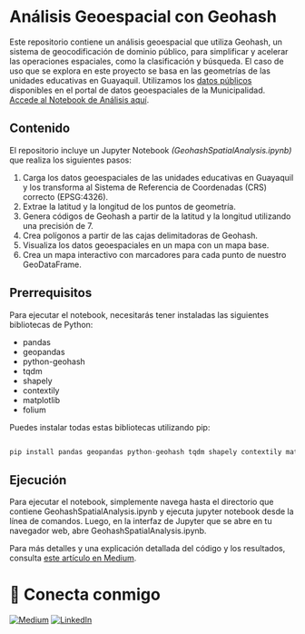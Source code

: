 # Análisis Geoespacial con Geohash

Este repositorio contiene un análisis geoespacial que utiliza Geohash, un sistema de geocodificación de dominio público, para simplificar y acelerar las operaciones espaciales, como la clasificación y búsqueda. El caso de uso que se explora en este proyecto se basa en las geometrías de las unidades educativas en Guayaquil. Utilizamos los [datos públicos](https://geoportal-guayaquil.opendata.arcgis.com/datasets/219588488dca4a40be9bf9afae22cb82_0/explore?location=-2.198659%2C-79.881801%2C14.92) disponibles en el portal de datos geoespaciales de la Municipalidad. [Accede al Notebook de Análisis aquí](./Geohash_Instituciones_Educativas_Guayaquil.ipynb).

## Contenido
El repositorio incluye un Jupyter Notebook *(GeohashSpatialAnalysis.ipynb)* que realiza los siguientes pasos:

1. Carga los datos geoespaciales de las unidades educativas en Guayaquil y los transforma al Sistema de Referencia de Coordenadas (CRS) correcto (EPSG:4326).
2. Extrae la latitud y la longitud de los puntos de geometría.
3. Genera códigos de Geohash a partir de la latitud y la longitud utilizando una precisión de 7.
4. Crea polígonos a partir de las cajas delimitadoras de Geohash.
5. Visualiza los datos geoespaciales en un mapa con un mapa base.
6. Crea un mapa interactivo con marcadores para cada punto de nuestro GeoDataFrame.

## Prerrequisitos
Para ejecutar el notebook, necesitarás tener instaladas las siguientes bibliotecas de Python:
 
- pandas
- geopandas
- python-geohash
- tqdm
- shapely
- contextily
- matplotlib
- folium

Puedes instalar todas estas bibliotecas utilizando pip:

```python

pip install pandas geopandas python-geohash tqdm shapely contextily matplotlib folium
```

## Ejecución
Para ejecutar el notebook, simplemente navega hasta el directorio que contiene GeohashSpatialAnalysis.ipynb y ejecuta jupyter notebook desde la línea de comandos. Luego, en la interfaz de Jupyter que se abre en tu navegador web, abre GeohashSpatialAnalysis.ipynb.

Para más detalles y una explicación detallada del código y los resultados, consulta [este artículo en Medium](https://medium.com/@xavier.jacome.p/aprovechando-el-poder-de-geohash-para-un-an%C3%A1lisis-geoespacial-innovador-y-pr%C3%A1ctico-f3db82051b48?source=friends_link&sk=9dcfc4c48e930a7a073e1502a1f9a5a0).

# <a name="connect"></a> 🔗 Conecta conmigo

<a href="https://medium.com/@xavier.jacome.p" target="_blank"><img alt="Medium" src="https://img.shields.io/badge/medium-%2312100E.svg?&style=for-the-badge&logo=medium&logoColor=white" /></a>
<a href="https://www.linkedin.com/in/xavierjacomep/" target="_blank"><img alt="LinkedIn" src="https://img.shields.io/badge/linkedin-%230077B5.svg?&style=for-the-badge&logo=linkedin&logoColor=white" /></a>
